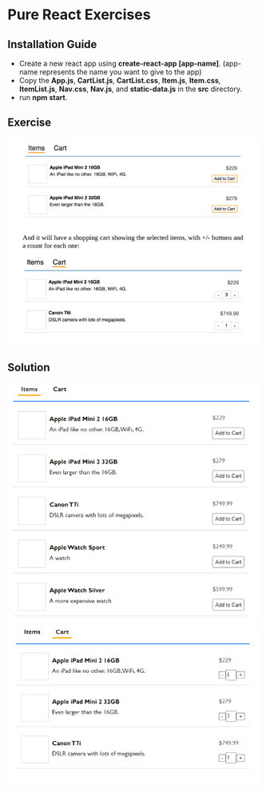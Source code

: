 # Pure React Exercises

## Installation Guide
- Create a new react app using **create-react-app [app-name]**. (app-name represents the name you want to give to the app)
- Copy the **App.js**, **CartList.js**, **CartList.css**, **Item.js**, **Item.css**, **ItemList.js**, **Nav.css**, **Nav.js**, and **static-data.js** in the **src** directory.
- run **npm start**.




## Exercise
![Exercise](./exercise.png)




## Solution
![Solution](./solution-a.png)
![Solution](./solution-b.png)